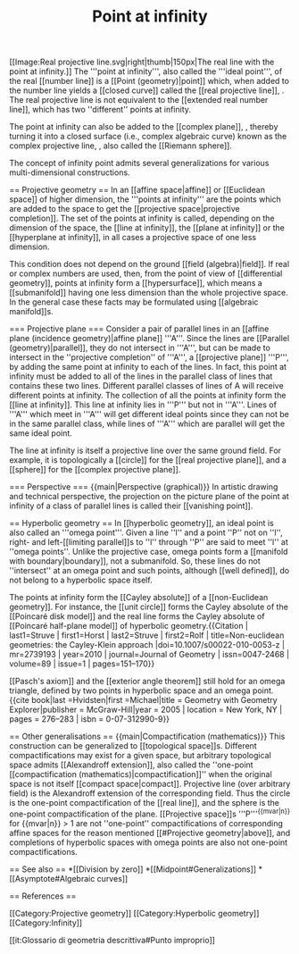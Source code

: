﻿---
lastrevid: 644918743
pageid: 403139
canonicalurl: http://en.wikipedia.org/wiki/Point_at_infinity
title: Point at infinity
editurl: http://en.wikipedia.org/w/index.php?title=Point_at_infinity&action=edit
length: 5807
contentmodel: wikitext
pagelanguage: en
touched: 2015-02-14T13:05:20Z
ns: 0
fullurl: http://en.wikipedia.org/wiki/Point_at_infinity
---

[[Image:Real projective line.svg|right|thumb|150px|The real line with the point at infinity.]]
The '''point at infinity''', also called the '''ideal point''', of the real [[number line]] is a [[Point (geometry)|point]] which, when added to the number line yields a [[closed curve]] called the [[real projective line]], <math>\mathbb{R}P^1</math>.  The real projective line is not equivalent to the [[extended real number line]], which has two ''different'' points at infinity.

The point at infinity can also be added to the [[complex plane]], <math>\mathbb{C}^1</math>, thereby turning it into a closed surface (i.e., complex algebraic curve) known as the complex projective line, <math>\mathbb{C}P^1</math>, also called the [[Riemann sphere]].

The concept of infinity point admits several generalizations for various multi-dimensional constructions.

== Projective geometry ==
In an [[affine space|affine]] or [[Euclidean space]] of higher dimension, the '''points at infinity''' are the points which are added to the space to get the [[projective space|projective completion]]. The set of the points at infinity is called, depending on the dimension of the space, the [[line at infinity]], the [[plane at infinity]] or the [[hyperplane at infinity]], in all cases a projective space of one less dimension.

This condition does not depend on the ground [[field (algebra)|field]]. If real or complex numbers are used, then, from the point of view of [[differential geometry]], points at infinity form a [[hypersurface]], which means a [[submanifold]] having one less dimension than the whole projective space. In the general case these facts may be formulated using [[algebraic manifold]]s.

=== Projective plane ===
Consider a pair of parallel lines in an [[affine plane (incidence geometry)|affine plane]] '''A'''. Since the lines are [[Parallel (geometry)|parallel]], they do not intersect in '''A''', but can be made to intersect in the ''projective completion'' of '''A''', a [[projective plane]] '''P''', by adding the same point at infinity to each of the lines. In fact, this point at infinity must be added to all of the lines in the parallel class of lines that contains these two lines. Different parallel classes of lines of A will receive different points at infinity. The collection of all the points at infinity form the [[line at infinity]]. This line at infinity lies in '''P''' but not in '''A'''. Lines of '''A''' which meet in '''A''' will get different ideal points since they can not be in the same parallel class, while lines of '''A''' which are parallel will get the same ideal point.

The line at infinity is itself a projective line over the same ground field. For example, it is topologically a [[circle]] for the [[real projective plane]], and a [[sphere]] for the [[complex projective plane]].

=== Perspective ===
{{main|Perspective (graphical)}}
In artistic drawing and technical perspective, the projection on the picture plane of the point at infinity of a class of parallel lines is called their [[vanishing point]].

== Hyperbolic geometry ==
In [[hyperbolic geometry]], an ideal point is also called an '''omega point'''.  Given a line ''l'' and a point ''P'' not on ''l'', right- and left-[[limiting parallel]]s to ''l'' through ''P'' are said to meet ''l'' at ''omega points''. Unlike the projective case, omega points form a [[manifold with boundary|boundary]], not a submanifold. So, these lines do not ''intersect'' at an omega point and such points, although [[well defined]], do not belong to a hyperbolic space itself. 

The points at infinity form the [[Cayley absolute]] of a [[non-Euclidean geometry]]. For instance, the [[unit circle]] forms the Cayley absolute of the 
[[Poincaré disk model]] and the real line forms the Cayley absolute of [[Poincaré half-plane model]] of hyperbolic geometry.<ref>{{Citation | last1=Struve | first1=Horst | last2=Struve | first2=Rolf | title=Non-euclidean geometries: the Cayley-Klein approach |doi=10.1007/s00022-010-0053-z | mr=2739193 | year=2010 | journal=Journal of Geometry | issn=0047-2468 | volume=89 | issue=1 | pages=151–170}}</ref>

[[Pasch's axiom]] and the [[exterior angle theorem]] still hold for an omega triangle, defined by two points in hyperbolic space and an omega point.<ref>{{cite book|last =Hvidsten|first =Michael|title = Geometry with Geometry Explorer|publisher = McGraw-Hill|year = 2005 | location = New York, NY  | pages = 276–283 | isbn = 0-07-312990-9}}</ref>

== Other generalisations ==
{{main|Compactification (mathematics)}}
This construction can be generalized to [[topological space]]s. Different compactifications may exist for a given space, but arbitrary topological space admits [[Alexandroff extension]], also called the ''one-point [[compactification (mathematics)|compactification]]'' when the original space is not itself [[compact space|compact]].  Projective line (over arbitrary field) is the Alexandroff extension<!-- such way is correct.  finite fields do not have "compactifications" but Alexandroff extensions. --> of the corresponding field. Thus the circle is the one-point compactification of the [[real line]], and the sphere is the one-point compactification of the plane. [[Projective space]]s '''P'''<sup>{{mvar|n}}</sup> for {{mvar|n}}&nbsp;>&nbsp;1 are not ''one-point'' compactifications of corresponding affine spaces for the reason mentioned [[#Projective geometry|above]], and completions of hyperbolic spaces with omega points are also not one-point compactifications.

== See also == 
*[[Division by zero]]
*[[Midpoint#Generalizations]]
*[[Asymptote#Algebraic curves]]

== References ==
<references/>

[[Category:Projective geometry]]
[[Category:Hyperbolic geometry]]
[[Category:Infinity]]

[[it:Glossario di geometria descrittiva#Punto improprio]]